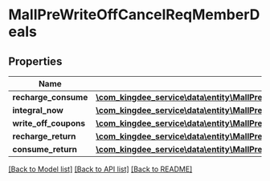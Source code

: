 # MallPreWriteOffCancelReqMemberDeals

## Properties
Name | Type | Description | Notes
------------ | ------------- | ------------- | -------------
**recharge_consume** | [**\com_kingdee_service\data\entity\MallPreWriteOffCancelReqMemberDealsRechargeConsume**](MallPreWriteOffCancelReqMemberDealsRechargeConsume.md) |  | [optional] 
**integral_now** | [**\com_kingdee_service\data\entity\MallPreWriteOffCancelReqMemberDealsIntegralNow**](MallPreWriteOffCancelReqMemberDealsIntegralNow.md) |  | [optional] 
**write_off_coupons** | [**\com_kingdee_service\data\entity\MallPreWriteOffCancelReqMemberDealsWriteOffCoupons**](MallPreWriteOffCancelReqMemberDealsWriteOffCoupons.md) |  | [optional] 
**recharge_return** | [**\com_kingdee_service\data\entity\MallPreWriteOffCancelReqMemberDealsRechargeReturn**](MallPreWriteOffCancelReqMemberDealsRechargeReturn.md) |  | [optional] 
**consume_return** | [**\com_kingdee_service\data\entity\MallPreWriteOffCancelReqMemberDealsConsumeReturn**](MallPreWriteOffCancelReqMemberDealsConsumeReturn.md) |  | [optional] 

[[Back to Model list]](../README.md#documentation-for-models) [[Back to API list]](../README.md#documentation-for-api-endpoints) [[Back to README]](../README.md)



